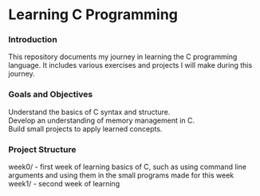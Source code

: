 # Learning C Programming
### Introduction
This repository documents my journey in learning the C programming language. It includes various exercises and projects I will make during this journey.
### Goals and Objectives
Understand the basics of C syntax and structure.</br>
Develop an understanding of memory management in C.</br>
Build small projects to apply learned concepts.</br>
### Project Structure
week0/ - first week of learning basics of C, such as using command line arguments and using them in the small programs made for this week</br>
week1/ - second week of learning</br>
